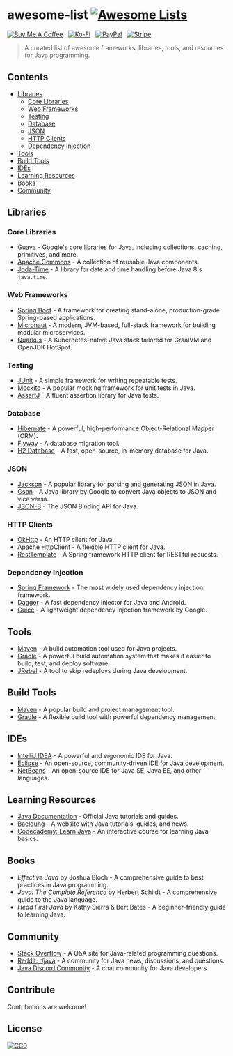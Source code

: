 # awesome-list [![Awesome Lists](https://srv-cdn.himpfen.io/badges/awesome-lists/awesomelists-flat.svg)](https://github.com/awesomelistsio/awesome)

[![Buy Me A Coffee](https://srv-cdn.himpfen.io/badges/buymeacoffee/buymeacoffee-flat.svg)](https://tinyurl.com/2h9aktmd) &nbsp; [![Ko-Fi](https://srv-cdn.himpfen.io/badges/kofi/kofi-flat.svg)](https://tinyurl.com/d4xnrptz) &nbsp; [![PayPal](https://srv-cdn.himpfen.io/badges/paypal/paypal-flat.svg)](https://tinyurl.com/mr22naua) &nbsp; [![Stripe](https://srv-cdn.himpfen.io/badges/stripe/stripe-flat.svg)](https://tinyurl.com/e8ymxdw3)

> A curated list of awesome frameworks, libraries, tools, and resources for Java programming.

## Contents

- [Libraries](#libraries)
  - [Core Libraries](#core-libraries)
  - [Web Frameworks](#web-frameworks)
  - [Testing](#testing)
  - [Database](#database)
  - [JSON](#json)
  - [HTTP Clients](#http-clients)
  - [Dependency Injection](#dependency-injection)
- [Tools](#tools)
- [Build Tools](#build-tools)
- [IDEs](#ides)
- [Learning Resources](#learning-resources)
- [Books](#books)
- [Community](#community)

## Libraries

### Core Libraries

- [Guava](https://github.com/google/guava) - Google's core libraries for Java, including collections, caching, primitives, and more.
- [Apache Commons](https://commons.apache.org/) - A collection of reusable Java components.
- [Joda-Time](https://www.joda.org/joda-time/) - A library for date and time handling before Java 8's `java.time`.

### Web Frameworks

- [Spring Boot](https://spring.io/projects/spring-boot) - A framework for creating stand-alone, production-grade Spring-based applications.
- [Micronaut](https://micronaut.io/) - A modern, JVM-based, full-stack framework for building modular microservices.
- [Quarkus](https://quarkus.io/) - A Kubernetes-native Java stack tailored for GraalVM and OpenJDK HotSpot.

### Testing

- [JUnit](https://junit.org/junit5/) - A simple framework for writing repeatable tests.
- [Mockito](https://site.mockito.org/) - A popular mocking framework for unit tests in Java.
- [AssertJ](https://assertj.github.io/doc/) - A fluent assertion library for Java tests.

### Database

- [Hibernate](https://hibernate.org/) - A powerful, high-performance Object-Relational Mapper (ORM).
- [Flyway](https://flywaydb.org/) - A database migration tool.
- [H2 Database](https://www.h2database.com/) - A fast, open-source, in-memory database for Java.

### JSON

- [Jackson](https://github.com/FasterXML/jackson) - A popular library for parsing and generating JSON in Java.
- [Gson](https://github.com/google/gson) - A Java library by Google to convert Java objects to JSON and vice versa.
- [JSON-B](https://javaee.github.io/jsonb-spec/) - The JSON Binding API for Java.

### HTTP Clients

- [OkHttp](https://square.github.io/okhttp/) - An HTTP client for Java.
- [Apache HttpClient](https://hc.apache.org/httpcomponents-client-5.0.x/index.html) - A flexible HTTP client for Java.
- [RestTemplate](https://docs.spring.io/spring-framework/docs/current/javadoc-api/org/springframework/web/client/RestTemplate.html) - A Spring framework HTTP client for RESTful requests.

### Dependency Injection

- [Spring Framework](https://spring.io/projects/spring-framework) - The most widely used dependency injection framework.
- [Dagger](https://dagger.dev/) - A fast dependency injector for Java and Android.
- [Guice](https://github.com/google/guice) - A lightweight dependency injection framework by Google.

## Tools

- [Maven](https://maven.apache.org/) - A build automation tool used for Java projects.
- [Gradle](https://gradle.org/) - A powerful build automation system that makes it easier to build, test, and deploy software.
- [JRebel](https://www.jrebel.com/) - A tool to skip redeploys during Java development.

## Build Tools

- [Maven](https://maven.apache.org/) - A popular build and project management tool.
- [Gradle](https://gradle.org/) - A flexible build tool with powerful dependency management.

## IDEs

- [IntelliJ IDEA](https://www.jetbrains.com/idea/) - A powerful and ergonomic IDE for Java.
- [Eclipse](https://www.eclipse.org/) - An open-source, community-driven IDE for Java development.
- [NetBeans](https://netbeans.apache.org/) - An open-source IDE for Java SE, Java EE, and other languages.

## Learning Resources

- [Java Documentation](https://docs.oracle.com/javase/tutorial/) - Official Java tutorials and guides.
- [Baeldung](https://www.baeldung.com/) - A website with Java tutorials, guides, and news.
- [Codecademy: Learn Java](https://www.codecademy.com/learn/learn-java) - An interactive course for learning Java basics.

## Books

- *Effective Java* by Joshua Bloch - A comprehensive guide to best practices in Java programming.
- *Java: The Complete Reference* by Herbert Schildt - A comprehensive guide to the Java language.
- *Head First Java* by Kathy Sierra & Bert Bates - A beginner-friendly guide to learning Java.

## Community

- [Stack Overflow](https://stackoverflow.com/questions/tagged/java) - A Q&A site for Java-related programming questions.
- [Reddit: r/java](https://www.reddit.com/r/java/) - A community for Java news, discussions, and questions.
- [Java Discord Community](https://discord.com/invite/java) - A chat community for Java developers.

## Contribute

Contributions are welcome!

## License

[![CC0](https://mirrors.creativecommons.org/presskit/buttons/88x31/svg/by-sa.svg)](http://creativecommons.org/licenses/by-sa/4.0/)
